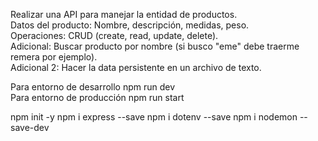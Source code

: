 Realizar una API para manejar la entidad de productos.  
Datos del producto: Nombre, descripción, medidas, peso.  
Operaciones: CRUD (create, read, update, delete).  
Adicional: Buscar producto por nombre (si busco "eme" debe traerme remera por ejemplo).  
Adicional 2: Hacer la data persistente en un archivo de texto.
 
Para entorno de desarrollo npm run dev  
Para entorno de producción npm run start

npm init -y
npm i express --save
npm i dotenv --save 
npm i nodemon --save-dev 